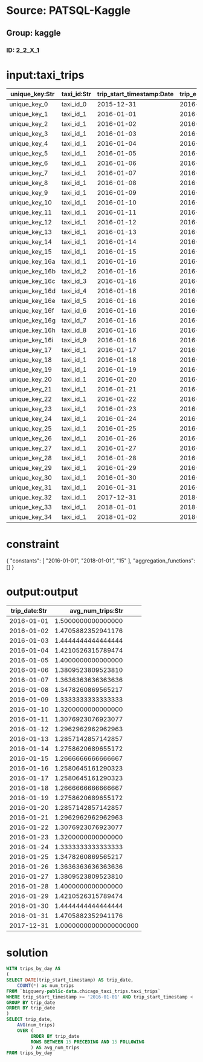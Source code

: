 # Source: PATSQL-Kaggle
## Group: kaggle
### ID: 2_2_X_1

# input:taxi_trips

| unique_key:Str | taxi_id:Str | trip_start_timestamp:Date | trip_end_timestamp:Date | trip_seconds:Int | trip_miles:Dbl | pickup_census_tract:Int | dropoff_census_tract:Int | pickup_community_area:Int | dropoff_community_area:Int | fare:Dbl | tips:Dbl | tolls:Dbl | extras:Dbl | trip_total:Dbl | payment_type:Str | company:Str | pickup_latitude:Dbl | pickup_longitude:Dbl | pickup_location:Str | dropoff_latitude:Dbl | dropoff_longitude:Dbl | dropoff_location:Str |
|---|---|---|---|---|---|---|---|---|---|---|---|---|---|---|---|---|---|---|---|---|---|---|
| unique_key_0 | taxi_id_0 | 2015-12-31 | 2016-01-01 | 60 | 0.0 | NULL | NULL | NULL | NULL | 5.00 | 1.81 | 0.0 | 0.0 | 10.86 | Credit Card | company1 | NULL | NULL | NULL | NULL | NULL | NULL |
| unique_key_1 | taxi_id_1 | 2016-01-01 | 2016-01-01 | 1800 | 2.0 | NULL | NULL | NULL | NULL | 9.05 | 1.81 | 0.0 | 0.0 | 12.34 | Credit Card | company1 | NULL | NULL | NULL | NULL | NULL | NULL |
| unique_key_2 | taxi_id_1 | 2016-01-02 | 2016-01-02 | 1800 | 2.0 | NULL | NULL | NULL | NULL | 9.05 | 1.81 | 0.0 | 0.0 | 12.34 | Credit Card | company1 | NULL | NULL | NULL | NULL | NULL | NULL |
| unique_key_3 | taxi_id_1 | 2016-01-03 | 2016-01-03 | 1800 | 2.0 | NULL | NULL | NULL | NULL | 9.05 | 1.81 | 0.0 | 0.0 | 12.34 | Credit Card | company1 | NULL | NULL | NULL | NULL | NULL | NULL |
| unique_key_4 | taxi_id_1 | 2016-01-04 | 2016-01-04 | 1800 | 2.0 | NULL | NULL | NULL | NULL | 9.05 | 1.81 | 0.0 | 0.0 | 12.34 | Credit Card | company1 | NULL | NULL | NULL | NULL | NULL | NULL |
| unique_key_5 | taxi_id_1 | 2016-01-05 | 2016-01-05 | 1800 | 2.0 | NULL | NULL | NULL | NULL | 9.05 | 1.81 | 0.0 | 0.0 | 12.34 | Credit Card | company1 | NULL | NULL | NULL | NULL | NULL | NULL |
| unique_key_6 | taxi_id_1 | 2016-01-06 | 2016-01-06 | 1800 | 2.0 | NULL | NULL | NULL | NULL | 9.05 | 1.81 | 0.0 | 0.0 | 12.34 | Credit Card | company1 | NULL | NULL | NULL | NULL | NULL | NULL |
| unique_key_7 | taxi_id_1 | 2016-01-07 | 2016-01-07 | 1800 | 2.0 | NULL | NULL | NULL | NULL | 9.05 | 1.81 | 0.0 | 0.0 | 12.34 | Credit Card | company1 | NULL | NULL | NULL | NULL | NULL | NULL |
| unique_key_8 | taxi_id_1 | 2016-01-08 | 2016-01-08 | 1800 | 2.0 | NULL | NULL | NULL | NULL | 9.05 | 1.81 | 0.0 | 0.0 | 12.34 | Credit Card | company1 | NULL | NULL | NULL | NULL | NULL | NULL |
| unique_key_9 | taxi_id_1 | 2016-01-09 | 2016-01-09 | 1800 | 2.0 | NULL | NULL | NULL | NULL | 9.05 | 1.81 | 0.0 | 0.0 | 12.34 | Credit Card | company1 | NULL | NULL | NULL | NULL | NULL | NULL |
| unique_key_10 | taxi_id_1 | 2016-01-10 | 2016-01-10 | 1800 | 2.0 | NULL | NULL | NULL | NULL | 9.05 | 1.81 | 0.0 | 0.0 | 12.34 | Credit Card | company1 | NULL | NULL | NULL | NULL | NULL | NULL |
| unique_key_11 | taxi_id_1 | 2016-01-11 | 2016-01-11 | 1800 | 2.0 | NULL | NULL | NULL | NULL | 9.05 | 1.81 | 0.0 | 0.0 | 12.34 | Credit Card | company1 | NULL | NULL | NULL | NULL | NULL | NULL |
| unique_key_12 | taxi_id_1 | 2016-01-12 | 2016-01-12 | 1800 | 2.0 | NULL | NULL | NULL | NULL | 9.05 | 1.81 | 0.0 | 0.0 | 12.34 | Credit Card | company1 | NULL | NULL | NULL | NULL | NULL | NULL |
| unique_key_13 | taxi_id_1 | 2016-01-13 | 2016-01-13 | 1800 | 2.0 | NULL | NULL | NULL | NULL | 9.05 | 1.81 | 0.0 | 0.0 | 12.34 | Credit Card | company1 | NULL | NULL | NULL | NULL | NULL | NULL |
| unique_key_14 | taxi_id_1 | 2016-01-14 | 2016-01-14 | 1800 | 2.0 | NULL | NULL | NULL | NULL | 9.05 | 1.81 | 0.0 | 0.0 | 12.34 | Credit Card | company1 | NULL | NULL | NULL | NULL | NULL | NULL |
| unique_key_15 | taxi_id_1 | 2016-01-15 | 2016-01-15 | 1800 | 2.0 | NULL | NULL | NULL | NULL | 9.05 | 1.81 | 0.0 | 0.0 | 12.34 | Credit Card | company1 | NULL | NULL | NULL | NULL | NULL | NULL |
| unique_key_16a | taxi_id_1 | 2016-01-16 | 2016-01-16 | 1800 | 2.0 | NULL | NULL | NULL | NULL | 9.05 | 1.81 | 0.0 | 0.0 | 12.34 | Credit Card | company1 | NULL | NULL | NULL | NULL | NULL | NULL |
| unique_key_16b | taxi_id_2 | 2016-01-16 | 2016-01-16 | 1800 | 2.0 | NULL | NULL | NULL | NULL | 9.05 | 1.81 | 0.0 | 0.0 | 12.34 | Credit Card | company1 | NULL | NULL | NULL | NULL | NULL | NULL |
| unique_key_16c | taxi_id_3 | 2016-01-16 | 2016-01-16 | 1800 | 2.0 | NULL | NULL | NULL | NULL | 9.05 | 1.81 | 0.0 | 0.0 | 12.34 | Credit Card | company1 | NULL | NULL | NULL | NULL | NULL | NULL |
| unique_key_16d | taxi_id_4 | 2016-01-16 | 2016-01-16 | 1800 | 2.0 | NULL | NULL | NULL | NULL | 9.05 | 1.81 | 0.0 | 0.0 | 12.34 | Credit Card | company1 | NULL | NULL | NULL | NULL | NULL | NULL |
| unique_key_16e | taxi_id_5 | 2016-01-16 | 2016-01-16 | 1800 | 2.0 | NULL | NULL | NULL | NULL | 9.05 | 1.81 | 0.0 | 0.0 | 12.34 | Credit Card | company1 | NULL | NULL | NULL | NULL | NULL | NULL |
| unique_key_16f | taxi_id_6 | 2016-01-16 | 2016-01-16 | 1800 | 2.0 | NULL | NULL | NULL | NULL | 9.05 | 1.81 | 0.0 | 0.0 | 12.34 | Credit Card | company1 | NULL | NULL | NULL | NULL | NULL | NULL |
| unique_key_16g | taxi_id_7 | 2016-01-16 | 2016-01-16 | 1800 | 2.0 | NULL | NULL | NULL | NULL | 9.05 | 1.81 | 0.0 | 0.0 | 12.34 | Credit Card | company1 | NULL | NULL | NULL | NULL | NULL | NULL |
| unique_key_16h | taxi_id_8 | 2016-01-16 | 2016-01-16 | 1800 | 2.0 | NULL | NULL | NULL | NULL | 9.05 | 1.81 | 0.0 | 0.0 | 12.34 | Credit Card | company1 | NULL | NULL | NULL | NULL | NULL | NULL |
| unique_key_16i | taxi_id_9 | 2016-01-16 | 2016-01-16 | 1800 | 2.0 | NULL | NULL | NULL | NULL | 9.05 | 1.81 | 0.0 | 0.0 | 12.34 | Credit Card | company1 | NULL | NULL | NULL | NULL | NULL | NULL |
| unique_key_17 | taxi_id_1 | 2016-01-17 | 2016-01-17 | 1800 | 2.0 | NULL | NULL | NULL | NULL | 9.05 | 1.81 | 0.0 | 0.0 | 12.34 | Credit Card | company1 | NULL | NULL | NULL | NULL | NULL | NULL |
| unique_key_18 | taxi_id_1 | 2016-01-18 | 2016-01-18 | 1800 | 2.0 | NULL | NULL | NULL | NULL | 9.05 | 1.81 | 0.0 | 0.0 | 12.34 | Credit Card | company1 | NULL | NULL | NULL | NULL | NULL | NULL |
| unique_key_19 | taxi_id_1 | 2016-01-19 | 2016-01-19 | 1800 | 2.0 | NULL | NULL | NULL | NULL | 9.05 | 1.81 | 0.0 | 0.0 | 12.34 | Credit Card | company1 | NULL | NULL | NULL | NULL | NULL | NULL |
| unique_key_20 | taxi_id_1 | 2016-01-20 | 2016-01-20 | 1800 | 2.0 | NULL | NULL | NULL | NULL | 9.05 | 1.81 | 0.0 | 0.0 | 12.34 | Credit Card | company1 | NULL | NULL | NULL | NULL | NULL | NULL |
| unique_key_21 | taxi_id_1 | 2016-01-21 | 2016-01-21 | 1800 | 2.0 | NULL | NULL | NULL | NULL | 9.05 | 1.81 | 0.0 | 0.0 | 12.34 | Credit Card | company1 | NULL | NULL | NULL | NULL | NULL | NULL |
| unique_key_22 | taxi_id_1 | 2016-01-22 | 2016-01-22 | 1800 | 2.0 | NULL | NULL | NULL | NULL | 9.05 | 1.81 | 0.0 | 0.0 | 12.34 | Credit Card | company1 | NULL | NULL | NULL | NULL | NULL | NULL |
| unique_key_23 | taxi_id_1 | 2016-01-23 | 2016-01-23 | 1800 | 2.0 | NULL | NULL | NULL | NULL | 9.05 | 1.81 | 0.0 | 0.0 | 12.34 | Credit Card | company1 | NULL | NULL | NULL | NULL | NULL | NULL |
| unique_key_24 | taxi_id_1 | 2016-01-24 | 2016-01-24 | 1800 | 2.0 | NULL | NULL | NULL | NULL | 9.05 | 1.81 | 0.0 | 0.0 | 12.34 | Credit Card | company1 | NULL | NULL | NULL | NULL | NULL | NULL |
| unique_key_25 | taxi_id_1 | 2016-01-25 | 2016-01-25 | 1800 | 2.0 | NULL | NULL | NULL | NULL | 9.05 | 1.81 | 0.0 | 0.0 | 12.34 | Credit Card | company1 | NULL | NULL | NULL | NULL | NULL | NULL |
| unique_key_26 | taxi_id_1 | 2016-01-26 | 2016-01-26 | 1800 | 2.0 | NULL | NULL | NULL | NULL | 9.05 | 1.81 | 0.0 | 0.0 | 12.34 | Credit Card | company1 | NULL | NULL | NULL | NULL | NULL | NULL |
| unique_key_27 | taxi_id_1 | 2016-01-27 | 2016-01-27 | 1800 | 2.0 | NULL | NULL | NULL | NULL | 9.05 | 1.81 | 0.0 | 0.0 | 12.34 | Credit Card | company1 | NULL | NULL | NULL | NULL | NULL | NULL |
| unique_key_28 | taxi_id_1 | 2016-01-28 | 2016-01-28 | 1800 | 2.0 | NULL | NULL | NULL | NULL | 9.05 | 1.81 | 0.0 | 0.0 | 12.34 | Credit Card | company1 | NULL | NULL | NULL | NULL | NULL | NULL |
| unique_key_29 | taxi_id_1 | 2016-01-29 | 2016-01-29 | 1800 | 2.0 | NULL | NULL | NULL | NULL | 9.05 | 1.81 | 0.0 | 0.0 | 12.34 | Credit Card | company1 | NULL | NULL | NULL | NULL | NULL | NULL |
| unique_key_30 | taxi_id_1 | 2016-01-30 | 2016-01-30 | 1800 | 2.0 | NULL | NULL | NULL | NULL | 9.05 | 1.81 | 0.0 | 0.0 | 12.34 | Credit Card | company1 | NULL | NULL | NULL | NULL | NULL | NULL |
| unique_key_31 | taxi_id_1 | 2016-01-31 | 2016-01-31 | 1800 | 2.0 | NULL | NULL | NULL | NULL | 9.05 | 1.81 | 0.0 | 0.0 | 12.34 | Credit Card | company1 | NULL | NULL | NULL | NULL | NULL | NULL |
| unique_key_32 | taxi_id_1 | 2017-12-31 | 2018-01-01 | 1800 | 2.0 | NULL | NULL | NULL | NULL | 9.05 | 1.81 | 0.0 | 0.0 | 12.34 | Credit Card | company1 | NULL | NULL | NULL | NULL | NULL | NULL |
| unique_key_33 | taxi_id_1 | 2018-01-01 | 2018-01-01 | 1800 | 2.0 | NULL | NULL | NULL | NULL | 9.05 | 1.81 | 0.0 | 0.0 | 12.34 | Credit Card | company1 | NULL | NULL | NULL | NULL | NULL | NULL |
| unique_key_34 | taxi_id_1 | 2018-01-02 | 2018-01-02 | 1800 | 2.0 | NULL | NULL | NULL | NULL | 9.05 | 1.81 | 0.0 | 0.0 | 12.34 | Credit Card | company1 | NULL | NULL | NULL | NULL | NULL | NULL |

# constraint

{
  "constants": [
    "2016-01-01",
    "2018-01-01",
    "15"
  ],
  "aggregation_functions": []
}

# output:output

| trip_date:Str | avg_num_trips:Str |
|---|---|
| 2016-01-01 | 1.5000000000000000 |
| 2016-01-02 | 1.4705882352941176 |
| 2016-01-03 | 1.4444444444444444 |
| 2016-01-04 | 1.4210526315789474 |
| 2016-01-05 | 1.4000000000000000 |
| 2016-01-06 | 1.3809523809523810 |
| 2016-01-07 | 1.3636363636363636 |
| 2016-01-08 | 1.3478260869565217 |
| 2016-01-09 | 1.3333333333333333 |
| 2016-01-10 | 1.3200000000000000 |
| 2016-01-11 | 1.3076923076923077 |
| 2016-01-12 | 1.2962962962962963 |
| 2016-01-13 | 1.2857142857142857 |
| 2016-01-14 | 1.2758620689655172 |
| 2016-01-15 | 1.2666666666666667 |
| 2016-01-16 | 1.2580645161290323 |
| 2016-01-17 | 1.2580645161290323 |
| 2016-01-18 | 1.2666666666666667 |
| 2016-01-19 | 1.2758620689655172 |
| 2016-01-20 | 1.2857142857142857 |
| 2016-01-21 | 1.2962962962962963 |
| 2016-01-22 | 1.3076923076923077 |
| 2016-01-23 | 1.3200000000000000 |
| 2016-01-24 | 1.3333333333333333 |
| 2016-01-25 | 1.3478260869565217 |
| 2016-01-26 | 1.3636363636363636 |
| 2016-01-27 | 1.3809523809523810 |
| 2016-01-28 | 1.4000000000000000 |
| 2016-01-29 | 1.4210526315789474 |
| 2016-01-30 | 1.4444444444444444 |
| 2016-01-31 | 1.4705882352941176 |
| 2017-12-31 | 1.00000000000000000000 |

# solution

```sql
WITH trips_by_day AS
(
SELECT DATE(trip_start_timestamp) AS trip_date,
    COUNT(*) as num_trips
FROM `bigquery-public-data.chicago_taxi_trips.taxi_trips`
WHERE trip_start_timestamp >= '2016-01-01' AND trip_start_timestamp < '2018-01-01'
GROUP BY trip_date
ORDER BY trip_date
)
SELECT trip_date,
    AVG(num_trips) 
    OVER (
         ORDER BY trip_date
         ROWS BETWEEN 15 PRECEDING AND 15 FOLLOWING
         ) AS avg_num_trips
FROM trips_by_day
```
